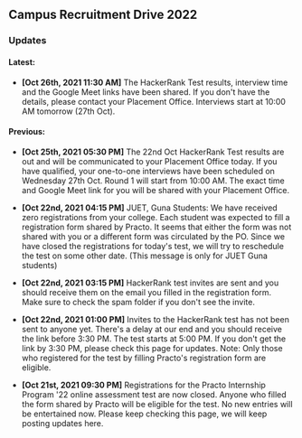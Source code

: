 ## Campus Recruitment Drive 2022
### Updates

#### Latest:

- **\[Oct 26th, 2021 11:30 AM\]** The HackerRank Test results, interview time and the Google Meet links have been shared. If you don't have the details, please contact your Placement Office. Interviews start at 10:00 AM tomorrow (27th Oct).

#### Previous:

- **\[Oct 25th, 2021 05:30 PM\]** The 22nd Oct HackerRank Test results are out and will be communicated to your Placement Office today. If you have qualified, your one-to-one interviews have been scheduled on Wednesday 27th Oct. Round 1 will start from 10:00 AM. The exact time and Google Meet link for you will be shared with your Placement Office.


- **\[Oct 22nd, 2021 04:15 PM\]** JUET, Guna Students: We have received zero registrations from your college. Each student was expected to fill a registration form shared by Practo. It seems that either the form was not shared with you or a different form was circulated by the PO. Since we have closed the registrations for today's test, we will try to reschedule the test on some other date. (This message is only for JUET Guna students)

- **\[Oct 22nd, 2021 03:15 PM\]** HackerRank test invites are sent and you should receive them on the email you filled in the registration form. Make sure to check the spam folder if you don't see the invite.

- **\[Oct 22nd, 2021 01:00 PM\]** Invites to the HackerRank test has not been sent to anyone yet. There's a delay at our end and you should receive the link before 3:30 PM. The test starts at 5:00 PM. If you don't get the link by 3:30 PM, please check this page for updates.
Note: Only those who registered for the test by filling Practo's registration form are eligible.


- **\[Oct 21st, 2021 09:30 PM\]** Registrations for the Practo Internship Program '22 online assessment test are now closed. Anyone who filled the form shared by Practo will be eligible for the test. No new entries will be entertained now. Please keep checking this page, we will keep posting updates here.
